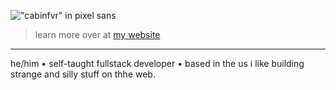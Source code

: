 !["cabinfvr" in pixel sans](https://i.imgur.com/Of2TTph.png)
> learn more over at [my website](https://snoopy.engineer)

---

he/him • self-taught fullstack developer • based in the us
i like building strange and silly stuff on thhe web.

